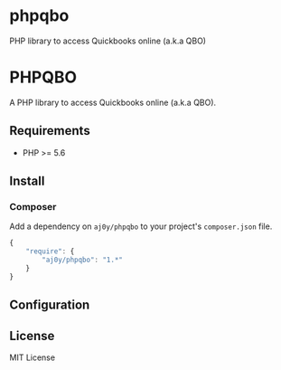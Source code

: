 # phpqbo
PHP library to access Quickbooks online (a.k.a QBO)

PHPQBO
==========================
A PHP library to access Quickbooks online (a.k.a QBO).


Requirements
------------
- PHP >= 5.6


Install
-------

### Composer

Add a dependency on `aj0y/phpqbo` to your project's `composer.json` file.

```javascript
{
    "require": {
        "aj0y/phpqbo": "1.*"
    }
}
```



Configuration
-------------


License
-------

MIT License
